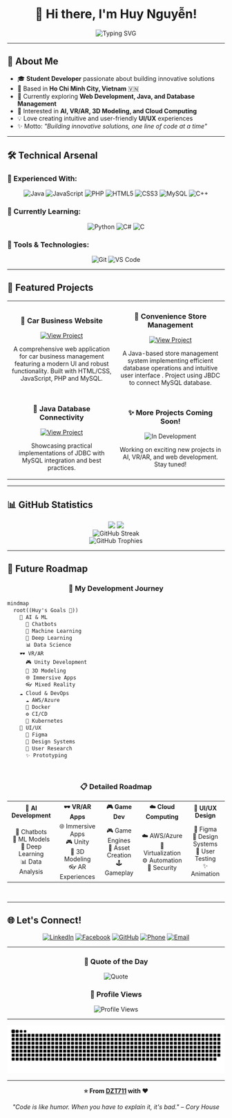 <div align="center">

# 👋 Hi there, I'm Huy Nguyễn!

<img src="https://readme-typing-svg.demolab.com?font=Fira+Code&size=22&duration=3000&pause=1000&color=2E9EF7&center=true&vCenter=true&width=435&lines=Student+Developer+%F0%9F%9A%80;Full+Stack+Enthusiast+%F0%9F%92%BB;AI+%26+VR%2FAR+Explorer+%F0%9F%A4%96;Always+Learning+%F0%9F%8C%B1" alt="Typing SVG" />

</div>

---

## 🚀 About Me

- 🎓 **Student Developer** passionate about building innovative solutions
- 📍 Based in **Ho Chi Minh City, Vietnam** 🇻🇳
- 🌱 Currently exploring **Web Development, Java, and Database Management**
- 🚀 Interested in **AI, VR/AR, 3D Modeling, and Cloud Computing**
- 💡 Love creating intuitive and user-friendly **UI/UX** experiences
- ✨ Motto: *"Building innovative solutions, one line of code at a time"*

---

## 🛠️ Technical Arsenal

### 💪 Experienced With:

<p align="center">
  <img src="https://img.shields.io/badge/Java-ED8B00?style=for-the-badge&logo=openjdk&logoColor=white" alt="Java"/>
  <img src="https://img.shields.io/badge/JavaScript-F7DF1E?style=for-the-badge&logo=javascript&logoColor=black" alt="JavaScript"/>
  <img src="https://img.shields.io/badge/PHP-777BB4?style=for-the-badge&logo=php&logoColor=white" alt="PHP"/>
  <img src="https://img.shields.io/badge/HTML5-E34F26?style=for-the-badge&logo=html5&logoColor=white" alt="HTML5"/>
  <img src="https://img.shields.io/badge/CSS3-1572B6?style=for-the-badge&logo=css3&logoColor=white" alt="CSS3"/>
  <img src="https://img.shields.io/badge/MySQL-005C84?style=for-the-badge&logo=mysql&logoColor=white" alt="MySQL"/>
  <img src="https://img.shields.io/badge/C++-00599C?style=for-the-badge&logo=cplusplus&logoColor=white" alt="C++"/>
</p>

### 🌱 Currently Learning:

<p align="center">
  <img src="https://img.shields.io/badge/Python-3776AB?style=for-the-badge&logo=python&logoColor=white" alt="Python"/>
  <img src="https://img.shields.io/badge/C%23-239120?style=for-the-badge&logo=c-sharp&logoColor=white" alt="C#"/>
  <img src="https://img.shields.io/badge/C-00599C?style=for-the-badge&logo=c&logoColor=white" alt="C"/>
</p>

### 🔧 Tools & Technologies:

<p align="center">
  <img src="https://img.shields.io/badge/Git-F05032?style=for-the-badge&logo=git&logoColor=white" alt="Git"/>
  <img src="https://img.shields.io/badge/VS_Code-007ACC?style=for-the-badge&logo=visual-studio-code&logoColor=white" alt="VS Code"/>
  <!-- <img src="https://img.shields.io/badge/IntelliJ_IDEA-000000?style=for-the-badge&logo=intellij-idea&logoColor=white" alt="IntelliJ"/>
  <img src="https://img.shields.io/badge/Eclipse-2C2255?style=for-the-badge&logo=eclipse&logoColor=white" alt="Eclipse"/> -->
</p>

---

## 🎯 Featured Projects

<table>
  <tr>
    <td width="50%">
      <h3 align="center">🚗 Car Business Website</h3>
      <p align="center">
        <a href="https://github.com/DZT711/Webbanoto" target="_blank">
          <img src="https://img.shields.io/badge/View_Project-181717?style=for-the-badge&logo=github&logoColor=white" alt="View Project"/>
        </a>
      </p>
      <p align="center">
        A comprehensive web application for car business management featuring a modern UI and robust functionality. Built with HTML/CSS, JavaScript, PHP and MySQL.
      </p>
    </td>
    <td width="50%">
      <h3 align="center">🏪 Convenience Store Management</h3>
      <p align="center">
        <a href="https://github.com/DZT711/QL-CuaHangTienLoi" target="_blank">
          <img src="https://img.shields.io/badge/View_Project-181717?style=for-the-badge&logo=github&logoColor=white" alt="View Project"/>
        </a>
      </p>
      <p align="center">
        A Java-based store management system implementing efficient database operations and intuitive user interface . Project using JBDC to connect MySQL database.
      </p>
    </td>
  </tr>
  <tr>
    <td width="50%">
      <h3 align="center">💾 Java Database Connectivity</h3>
      <p align="center">
        <a href="https://github.com/DZT711/JDBC--Java-MySQL-" target="_blank">
          <img src="https://img.shields.io/badge/View_Project-181717?style=for-the-badge&logo=github&logoColor=white" alt="View Project"/>
        </a>
      </p>
      <p align="center">
        Showcasing practical implementations of JDBC with MySQL integration and best practices.
      </p>
    </td>
    <td width="50%">
      <h3 align="center">✨ More Projects Coming Soon!</h3>
      <p align="center">
        <img src="https://img.shields.io/badge/In_Development-FFA500?style=for-the-badge&logo=rocket&logoColor=white" alt="In Development"/>
      </p>
      <p align="center">
        Working on exciting new projects in AI, VR/AR, and web development. Stay tuned!
      </p>
    </td>
  </tr>
</table>

---

## 📊 GitHub Statistics

<div align="center">
  <img height="180em" src="https://github-readme-stats.vercel.app/api?username=DZT711&show_icons=true&theme=tokyonight&include_all_commits=true&count_private=true"/>
  <img height="180em" src="https://github-readme-stats.vercel.app/api/top-langs/?username=DZT711&layout=compact&langs_count=8&theme=tokyonight"/>
</div>

<div align="center">
  <img src="https://github-readme-streak-stats.herokuapp.com/?user=DZT711&theme=tokyonight" alt="GitHub Streak"/>
</div>

<div align="center">
  <img src="https://github-profile-trophy.vercel.app/?username=DZT711&theme=tokyonight&no-frame=true&row=1&column=7" alt="GitHub Trophies"/>
</div>

---

## 🎯 Future Roadmap

<div align="center">

### 🚀 My Development Journey

</div>

```mermaid
mindmap
  root((Huy's Goals 🎯))
    🤖 AI & ML
      💬 Chatbots
      🧠 Machine Learning
      🔬 Deep Learning
      📊 Data Science
    🕶️ VR/AR
      🎮 Unity Development
      🗿 3D Modeling
      🌐 Immersive Apps
      👓 Mixed Reality
    ☁️ Cloud & DevOps
      ☁️ AWS/Azure
      🐳 Docker
      ⚙️ CI/CD
      🔄 Kubernetes
    🎨 UI/UX
      🎨 Figma
      📐 Design Systems
      👥 User Research
      ✨ Prototyping
```

<br>

<div align="center">

### 📋 Detailed Roadmap

<table color="white">
  <tr>
    <th>🤖 AI Development</th>
    <th>🕶️ VR/AR Apps</th>
    <th>🎮 Game Dev</th>
    <th>☁️ Cloud Computing</th>
    <th>🎨 UI/UX Design</th>
  </tr>
  <tr>
    <td align="center">
      💬 Chatbots<br>
      🧠 ML Models<br>
      🔬 Deep Learning<br>
      📊 Data Analysis
    </td>
    <td align="center">
      🌐 Immersive Apps<br>
      🎮 Unity<br>
      🗿 3D Modeling<br>
      👓 AR Experiences
    </td>
    <td align="center">
      🎮 Game Engines<br>
      🎨 Asset Creation<br>
      <!-- 🎵 Sound Design<br> -->
      🕹️ Gameplay
    </td>
    <td align="center">
      ☁️ AWS/Azure<br>
      🐳 Virtualization<br>
      ⚙️ Automation<br>
      🔐 Security
    </td>
    <td align="center">
      🎨 Figma<br>
      📐 Design Systems<br>
      👥 User Testing<br>
      ✨ Animation
    </td>
  </tr>
</table>

</div>

<br>

---

## 🌐 Let's Connect!

<div align="center">

[![LinkedIn](https://img.shields.io/badge/LinkedIn-0077B5?style=for-the-badge&logo=linkedin&logoColor=white)](https://www.linkedin.com/in/huy-nguy%E1%BB%85n-865267291/)
[![Facebook](https://img.shields.io/badge/Facebook-1877F2?style=for-the-badge&logo=facebook&logoColor=white)](https://www.facebook.com/huy.dzt.3)
[![GitHub](https://img.shields.io/badge/GitHub-181717?style=for-the-badge&logo=github&logoColor=white)](https://github.com/DZT711)
[![Phone](https://img.shields.io/badge/Phone-25D366?style=for-the-badge&logo=whatsapp&logoColor=white)](tel:+84927121318)
[![Email](https://img.shields.io/badge/Email-D14836?style=for-the-badge&logo=gmail&logoColor=white)](mailto:your.email@example.com)

</div>

---

<div align="center">

### 💭 Quote of the Day

![Quote](https://quotes-github-readme.vercel.app/api?type=horizontal&theme=tokyonight)

### 👀 Profile Views

![Profile Views](https://komarev.com/ghpvc/?username=DZT711&color=blueviolet&style=for-the-badge)

---

<img src="https://raw.githubusercontent.com/Platane/snk/output/github-contribution-grid-snake-dark.svg" alt="Snake animation" />

---

**⭐️ From [DZT711](https://github.com/DZT711) with ❤️**

*"Code is like humor. When you have to explain it, it's bad." – Cory House*

</div>
